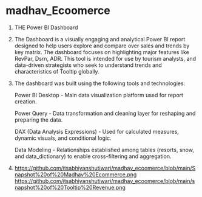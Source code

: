 # madhav_Ecoomerce

1. THE Power BI Dashboard

2. The Dashboard is a visually engaging and analytical Power BI report designed to help users explore and compare over sales and trends by key matrix. The dashboard focuses on highlighting major features like          RevPar, Dsrn, ADR. This tool is intended for use by tourism analysts, and data-driven strategists who seek to understand trends and characteristics of Tooltip globally.

3. The dashboard was built using the following tools and technologies:

   Power BI Desktop - Main data visualization platform used for report creation.

   Power Query - Data transformation and cleaning layer for reshaping and preparing the data.

   DAX (Data Analysis Expressions) - Used for calculated measures, dynamic visuals, and conditional logic.

   Data Modeling - Relationships established among tables (resorts, snow, and data_dictionary) to enable cross-filtering and aggregation.

4. https://github.com/itsabhiyanshutiwari/madhav_ecoomerce/blob/main/Snapshot%20of%20Madhav%20Ecommerce.png
   https://github.com/itsabhiyanshutiwari/madhav_ecoomerce/blob/main/snapshot%20of%20Tooltip%20Revenue.png
